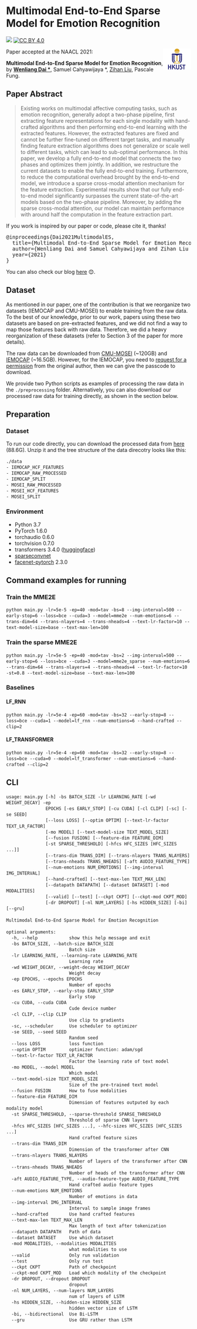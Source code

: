 # Multimodal End-to-End Sparse Model for Emotion Recognition

[![](https://img.shields.io/badge/python-3.6+-blue.svg)](https://www.python.org/downloads/) [![CC BY 4.0][cc-by-shield]][cc-by]


<img align="right" src="img/HKUST.jpg" width="15%"/>

[cc-by]: http://creativecommons.org/licenses/by/4.0/
[cc-by-shield]: https://img.shields.io/badge/License-CC%20BY%204.0-lightgrey.svg

Paper accepted at the NAACL 2021:

**Multimodal End-to-End Sparse Model for Emotion Recognition**, by **[Wenliang Dai *](https://wenliangdai.github.io/)**, Samuel Cahyawijaya *, [Zihan Liu](https://zliucr.github.io/), Pascale Fung.

## Paper Abstract

> Existing works on multimodal affective computing tasks, such as emotion recognition, generally adopt a two-phase pipeline, first extracting feature representations for each single modality with hand-crafted algorithms and then performing end-to-end learning with the extracted features. However, the extracted features are fixed and cannot be further fine-tuned on different target tasks, and manually finding feature extraction algorithms does not generalize or scale well to different tasks, which can lead to sub-optimal performance. In this paper, we develop a fully end-to-end model that connects the two phases and optimizes them jointly. In addition, we restructure the current datasets to enable the fully end-to-end training. Furthermore, to reduce the computational overhead brought by the end-to-end model, we introduce a sparse cross-modal attention mechanism for the feature extraction. Experimental results show that our fully end-to-end model significantly surpasses the current state-of-the-art models based on the two-phase pipeline. Moreover, by adding the sparse cross-modal attention, our model can maintain performance with around half the computation in the feature extraction part.

If you work is inspired by our paper or code, please cite it, thanks!

<pre>
@inproceedings{Dai2021MultimodalES,
  title={Multimodal End-to-End Sparse Model for Emotion Recognition},
  author={Wenliang Dai and Samuel Cahyawijaya and Zihan Liu and Pascale Fung},
  year={2021}
}
</pre>

You can also check our blog [here](https://nlp.caire.hkust.edu.hk/blog/2021/sparse-multimodal/) 😊.

## Dataset

As mentioned in our paper, one of the contribution is that we reorganize two datasets (IEMOCAP and CMU-MOSEI) to enable training from the raw data. To the best of our knowledge, prior to our work, papers using these two datasets are based on pre-extracted features, and we did not find a way to map those features back with raw data. Therefore, we did a heavy reorganization of these datasets (refer to Section 3 of the paper for more details).

The raw data can be downloaded from [CMU-MOSEI](http://immortal.multicomp.cs.cmu.edu/raw_datasets/CMU_MOSEI.zip) (~120GB) and [IEMOCAP](https://hkustconnect-my.sharepoint.com/:u:/g/personal/wdaiai_connect_ust_hk/EdZoawxqQ01Ej38NpflFZPEB4zYR9RxIPcaAPcFU77qFgQ?e=7efIl0) (~16.5GB). However, for the IEMOCAP, you need to [request for a permission](https://sail.usc.edu/iemocap/iemocap_release.htm) from the original author, then we can give the passcode to download.

We provide two Python scripts as examples of processing the raw data in the `./preprocessing` folder. Alternatively, you can also download our processed raw data for training directly, as shown in the section below.

## Preparation

### Dataset

To run our code directly, you can download the processed data from [here](https://hkustconnect-my.sharepoint.com/:u:/g/personal/wdaiai_connect_ust_hk/EbEzVnCduqVNuT_LvuRApVQBagraPx7nGqIEHgdnGPjN7g?e=zeMtct) (88.6G). Unzip it and the tree structure of the data direcotry looks like this:

```
./data
- IEMOCAP_HCF_FEATURES
- IEMOCAP_RAW_PROCESSED
- IEMOCAP_SPLIT
- MOSEI_RAW_PROCESSED
- MOSEI_HCF_FEATURES
- MOSEI_SPLIT
```

### Environment

* Python 3.7
* PyTorch 1.6.0
* torchaudio 0.6.0
* torchvision 0.7.0
* transformers 3.4.0 ([huggingface](https://huggingface.co/transformers/))
* [sparseconvnet](https://github.com/facebookresearch/SparseConvNet)
* [facenet-pytorch](https://github.com/timesler/facenet-pytorch) 2.3.0

## Command examples for running

### Train the MME2E

```console
python main.py -lr=5e-5 -ep=40 -mod=tav -bs=8 --img-interval=500 --early-stop=6 --loss=bce --cuda=3 --model=mme2e --num-emotions=6 --trans-dim=64 --trans-nlayers=4 --trans-nheads=4 --text-lr-factor=10 --text-model-size=base --text-max-len=100
```

### Train the sparse MME2E

```console
python main.py -lr=5e-5 -ep=40 -mod=tav -bs=2 --img-interval=500 --early-stop=6 --loss=bce --cuda=3 --model=mme2e_sparse --num-emotions=6 --trans-dim=64 --trans-nlayers=4 --trans-nheads=4 --text-lr-factor=10 -st=0.8 --text-model-size=base --text-max-len=100
```

### Baselines

#### LF_RNN

```console
python main.py -lr=5e-4 -ep=60 -mod=tav -bs=32 --early-stop=8 --loss=bce --cuda=1 --model=lf_rnn --num-emotions=6 --hand-crafted --clip=2
```

#### LF_TRANSFORMER

```console
python main.py -lr=5e-4 -ep=60 -mod=tav -bs=32 --early-stop=8 --loss=bce --cuda=0 --model=lf_transformer --num-emotions=6 --hand-crafted --clip=2
```

## CLI

```
usage: main.py [-h] -bs BATCH_SIZE -lr LEARNING_RATE [-wd WEIGHT_DECAY] -ep
               EPOCHS [-es EARLY_STOP] [-cu CUDA] [-cl CLIP] [-sc] [-se SEED]
               [--loss LOSS] [--optim OPTIM] [--text-lr-factor TEXT_LR_FACTOR]
               [-mo MODEL] [--text-model-size TEXT_MODEL_SIZE]
               [--fusion FUSION] [--feature-dim FEATURE_DIM]
               [-st SPARSE_THRESHOLD] [-hfcs HFC_SIZES [HFC_SIZES ...]]
               [--trans-dim TRANS_DIM] [--trans-nlayers TRANS_NLAYERS]
               [--trans-nheads TRANS_NHEADS] [-aft AUDIO_FEATURE_TYPE]
               [--num-emotions NUM_EMOTIONS] [--img-interval IMG_INTERVAL]
               [--hand-crafted] [--text-max-len TEXT_MAX_LEN]
               [--datapath DATAPATH] [--dataset DATASET] [-mod MODALITIES]
               [--valid] [--test] [--ckpt CKPT] [--ckpt-mod CKPT_MOD]
               [-dr DROPOUT] [-nl NUM_LAYERS] [-hs HIDDEN_SIZE] [-bi] [--gru]

Multimodal End-to-End Sparse Model for Emotion Recognition

optional arguments:
  -h, --help            show this help message and exit
  -bs BATCH_SIZE, --batch-size BATCH_SIZE
                        Batch size
  -lr LEARNING_RATE, --learning-rate LEARNING_RATE
                        Learning rate
  -wd WEIGHT_DECAY, --weight-decay WEIGHT_DECAY
                        Weight decay
  -ep EPOCHS, --epochs EPOCHS
                        Number of epochs
  -es EARLY_STOP, --early-stop EARLY_STOP
                        Early stop
  -cu CUDA, --cuda CUDA
                        Cude device number
  -cl CLIP, --clip CLIP
                        Use clip to gradients
  -sc, --scheduler      Use scheduler to optimizer
  -se SEED, --seed SEED
                        Random seed
  --loss LOSS           loss function
  --optim OPTIM         optimizer function: adam/sgd
  --text-lr-factor TEXT_LR_FACTOR
                        Factor the learning rate of text model
  -mo MODEL, --model MODEL
                        Which model
  --text-model-size TEXT_MODEL_SIZE
                        Size of the pre-trained text model
  --fusion FUSION       How to fuse modalities
  --feature-dim FEATURE_DIM
                        Dimension of features outputed by each modality model
  -st SPARSE_THRESHOLD, --sparse-threshold SPARSE_THRESHOLD
                        Threshold of sparse CNN layers
  -hfcs HFC_SIZES [HFC_SIZES ...], --hfc-sizes HFC_SIZES [HFC_SIZES ...]
                        Hand crafted feature sizes
  --trans-dim TRANS_DIM
                        Dimension of the transformer after CNN
  --trans-nlayers TRANS_NLAYERS
                        Number of layers of the transformer after CNN
  --trans-nheads TRANS_NHEADS
                        Number of heads of the transformer after CNN
  -aft AUDIO_FEATURE_TYPE, --audio-feature-type AUDIO_FEATURE_TYPE
                        Hand crafted audio feature types
  --num-emotions NUM_EMOTIONS
                        Number of emotions in data
  --img-interval IMG_INTERVAL
                        Interval to sample image frames
  --hand-crafted        Use hand crafted features
  --text-max-len TEXT_MAX_LEN
                        Max length of text after tokenization
  --datapath DATAPATH   Path of data
  --dataset DATASET     Use which dataset
  -mod MODALITIES, --modalities MODALITIES
                        what modalities to use
  --valid               Only run validation
  --test                Only run test
  --ckpt CKPT           Path of checkpoint
  --ckpt-mod CKPT_MOD   Load which modality of the checkpoint
  -dr DROPOUT, --dropout DROPOUT
                        dropout
  -nl NUM_LAYERS, --num-layers NUM_LAYERS
                        num of layers of LSTM
  -hs HIDDEN_SIZE, --hidden-size HIDDEN_SIZE
                        hidden vector size of LSTM
  -bi, --bidirectional  Use Bi-LSTM
  --gru                 Use GRU rather than LSTM
```
